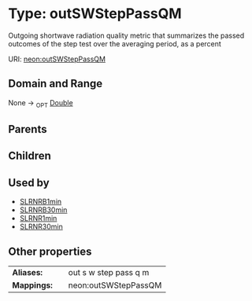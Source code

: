 
# Type: outSWStepPassQM


Outgoing shortwave radiation quality metric that summarizes the passed outcomes of the step test over the averaging period, as a percent

URI: [neon:outSWStepPassQM](https://data.neonscience.org/outSWStepPassQM)


## Domain and Range

None ->  <sub>OPT</sub> [Double](types/Double.md)

## Parents


## Children


## Used by

 * [SLRNRB1min](SLRNRB1min.md)
 * [SLRNRB30min](SLRNRB30min.md)
 * [SLRNR1min](SLRNR1min.md)
 * [SLRNR30min](SLRNR30min.md)

## Other properties

|  |  |  |
| --- | --- | --- |
| **Aliases:** | | out s w step pass q m |
| **Mappings:** | | neon:outSWStepPassQM |

